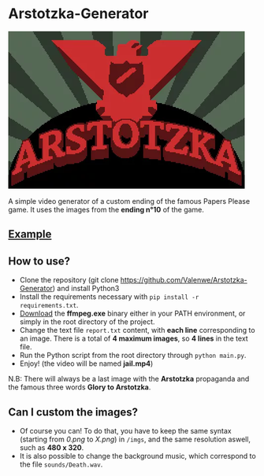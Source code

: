 # Arstotzka-Generator

![Glory to Arstotzka](imgs/arstotzka.png)

A simple video generator of a custom ending of the famous Papers Please game.
It uses the images from the **ending n°10** of the game.

## [Example](example.mp4)

## How to use?

- Clone the repository (git clone https://github.com/Valenwe/Arstotzka-Generator) and install Python3
- Install the requirements necessary with `pip install -r requirements.txt`.
- [Download](https://github.com/BtbN/FFmpeg-Builds/releases) the **ffmpeg.exe** binary either in your PATH environment, or simply in the root directory of the project.
- Change the text file `report.txt` content, with **each line** corresponding to an image. There is a total of **4 maximum images**, so **4 lines** in the text file.
- Run the Python script from the root directory through `python main.py`.
- Enjoy! (the video will be named **jail.mp4**)

N.B: There will always be a last image with the **Arstotzka** propaganda and the famous three words **Glory to Arstotzka**.

## Can I custom the images?

- Of course you can! To do that, you have to keep the same syntax (starting from *0.png* to *X.png*) in `/imgs`, and the same resolution aswell, such as **480 x 320**.
- It is also possible to change the background music, which correspond to the file `sounds/Death.wav`.